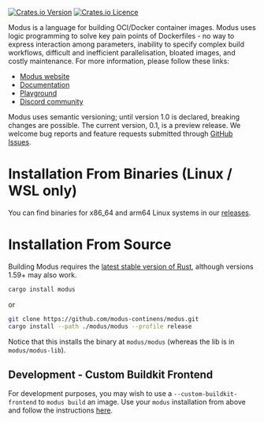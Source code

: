 [![Crates.io Version](https://img.shields.io/crates/v/modus.svg)](https://crates.io/crates/modus)
[![Crates.io Licence](https://img.shields.io/crates/l/modus.svg)](https://crates.io/crates/modus)

Modus is a language for building OCI/Docker container images. Modus uses logic programming to solve key pain points of Dockerfiles - no way to express interaction among parameters, inability to specify complex build workflows, difficult and inefficient parallelisation, bloated images, and costly maintenance. For more information, please follow these links:

- [Modus website](https://modus-continens.com)
- [Documentation](https://docs.modus-continens.com)
- [Playground](https://play.modus-continens.com)
- [Discord community](https://discord.gg/bXxwfVE9Kj)

Modus uses semantic versioning; until version 1.0 is declared, breaking changes are possible. The current version, 0.1, is a preview release. We welcome bug reports and feature requests submitted through [GitHub Issues](https://github.com/mechtaev/modus/issues).

# Installation From Binaries (Linux / WSL only)

You can find binaries for x86_64 and arm64 Linux systems in our [releases](https://github.com/modus-continens/modus/releases).

# Installation From Source

Building Modus requires the [latest stable version of Rust](https://www.whatrustisit.com/), although
versions 1.59+ may also work.

``` sh
cargo install modus
```
or
``` sh
git clone https://github.com/modus-continens/modus.git
cargo install --path ./modus/modus --profile release
```
Notice that this installs the binary at `modus/modus` (whereas the lib is in `modus/modus-lib`).

## Development - Custom Buildkit Frontend

For development purposes, you may wish to use a `--custom-buildkit-frontend` to `modus build` an image.
Use your `modus` installation from above and follow the instructions [here](./DEVELOPMENT.md).
